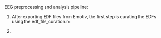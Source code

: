 EEG preprocessing and analysis pipeline:

1. After exporting EDF files from Emotiv, the first step is curating the EDFs using the edf_file_curation.m

2. 